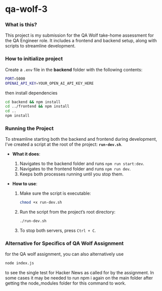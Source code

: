 # qa-wolf-3

### What is this?

This project is my submission for the QA Wolf take-home assessment for the QA Engineer role. It includes a frontend and backend setup, along with scripts to streamline development.

### How to initialize project

Create a `.env` file in the **backend** folder with the following contents:

```bash
PORT=5000
OPENAI_API_KEY=YOUR_OPEN_AI_API_KEY_HERE
```

then install dependencies

```bash
cd backend && npm install
cd ../frontend && npm install
cd ..
npm install
```

### Running the Project

To streamline starting both the backend and frontend during development, I've created a script at the root of the project: **`run-dev.sh`**.

- **What it does**:

  1. Navigates to the backend folder and runs `npm run start:dev`.
  2. Navigates to the frontend folder and runs `npm run dev`.
  3. Keeps both processes running until you stop them.

- **How to use**:

  1. Make sure the script is executable:
     ```bash
     chmod +x run-dev.sh
     ```
  2. Run the script from the project’s root directory:
     ```bash
     ./run-dev.sh
     ```
  3. To stop both servers, press `Ctrl + C`.

### Alternative for Specifics of QA Wolf Assignment

for the QA wolf assignment, you can also alternatively use

```bash
node index.js
```

to see the single test for Hacker News as called for by the assignment.
In some cases it may be needed to run npm i again on the main folder after getting the node_modules folder for this command to work.
